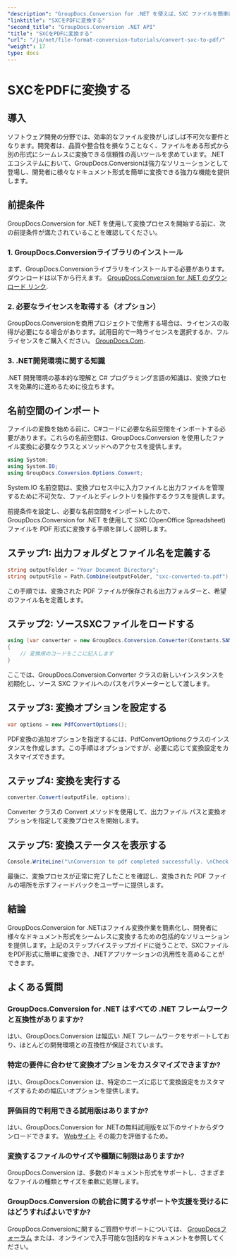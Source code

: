 ```yaml
---
"description": "GroupDocs.Conversion for .NET を使えば、SXC ファイルを簡単に PDF に変換できます。変換オプションをカスタマイズすることで、.NET アプリケーションへのシームレスな統合が可能です。"
"linktitle": "SXCをPDFに変換する"
"second_title": "GroupDocs.Conversion .NET API"
"title": "SXCをPDFに変換する"
"url": "/ja/net/file-format-conversion-tutorials/convert-sxc-to-pdf/"
"weight": 17
type: docs
---
```

# SXCをPDFに変換する

## 導入
ソフトウェア開発の分野では、効率的なファイル変換がしばしば不可欠な要件となります。開発者は、品質や整合性を損なうことなく、ファイルをある形式から別の形式にシームレスに変換できる信頼性の高いツールを求めています。.NETエコシステムにおいて、GroupDocs.Conversionは強力なソリューションとして登場し、開発者に様々なドキュメント形式を簡単に変換できる強力な機能を提供します。
## 前提条件
GroupDocs.Conversion for .NET を使用して変換プロセスを開始する前に、次の前提条件が満たされていることを確認してください。
### 1. GroupDocs.Conversionライブラリのインストール
まず、GroupDocs.Conversionライブラリをインストールする必要があります。ダウンロードは以下から行えます。 [GroupDocs.Conversion for .NET のダウンロード リンク](https://releases。groupdocs.com/conversion/net/).
### 2. 必要なライセンスを取得する（オプション）
GroupDocs.Conversionを商用プロジェクトで使用する場合は、ライセンスの取得が必要になる場合があります。試用目的で一時ライセンスを選択するか、フルライセンスをご購入ください。 [GroupDocs.Com](https://purchase。groupdocs.com/buy).
### 3. .NET開発環境に関する知識
.NET 開発環境の基本的な理解と C# プログラミング言語の知識は、変換プロセスを効果的に進めるために役立ちます。

## 名前空間のインポート
ファイルの変換を始める前に、C#コードに必要な名前空間をインポートする必要があります。これらの名前空間は、GroupDocs.Conversion を使用したファイル変換に必要なクラスとメソッドへのアクセスを提供します。

```csharp
using System;
using System.IO;
using GroupDocs.Conversion.Options.Convert;
```

System.IO 名前空間は、変換プロセス中に入力ファイルと出力ファイルを管理するために不可欠な、ファイルとディレクトリを操作するクラスを提供します。

前提条件を設定し、必要な名前空間をインポートしたので、GroupDocs.Conversion for .NET を使用して SXC (OpenOffice Spreadsheet) ファイルを PDF 形式に変換する手順を詳しく説明します。
## ステップ1: 出力フォルダとファイル名を定義する
```csharp
string outputFolder = "Your Document Directory";
string outputFile = Path.Combine(outputFolder, "sxc-converted-to.pdf");
```
この手順では、変換された PDF ファイルが保存される出力フォルダーと、希望のファイル名を定義します。
## ステップ2: ソースSXCファイルをロードする
```csharp
using (var converter = new GroupDocs.Conversion.Converter(Constants.SAMPLE_SXC))
{
    // 変換用のコードをここに記入します
}
```
ここでは、GroupDocs.Conversion.Converter クラスの新しいインスタンスを初期化し、ソース SXC ファイルへのパスをパラメーターとして渡します。
## ステップ3: 変換オプションを設定する
```csharp
var options = new PdfConvertOptions();
```
PDF変換の追加オプションを指定するには、PdfConvertOptionsクラスのインスタンスを作成します。この手順はオプションですが、必要に応じて変換設定をカスタマイズできます。
## ステップ4: 変換を実行する
```csharp
converter.Convert(outputFile, options);
```
Converter クラスの Convert メソッドを使用して、出力ファイル パスと変換オプションを指定して変換プロセスを開始します。
## ステップ5: 変換ステータスを表示する
```csharp
Console.WriteLine("\nConversion to pdf completed successfully. \nCheck output in {0}", outputFolder);
```
最後に、変換プロセスが正常に完了したことを確認し、変換された PDF ファイルの場所を示すフィードバックをユーザーに提供します。

## 結論
GroupDocs.Conversion for .NETはファイル変換作業を簡素化し、開発者に様々なドキュメント形式をシームレスに変換するための包括的なソリューションを提供します。上記のステップバイステップガイドに従うことで、SXCファイルをPDF形式に簡単に変換でき、.NETアプリケーションの汎用性を高めることができます。
## よくある質問
### GroupDocs.Conversion for .NET はすべての .NET フレームワークと互換性がありますか?
はい、GroupDocs.Conversion は幅広い .NET フレームワークをサポートしており、ほとんどの開発環境との互換性が保証されています。
### 特定の要件に合わせて変換オプションをカスタマイズできますか?
はい、GroupDocs.Conversion は、特定のニーズに応じて変換設定をカスタマイズするための幅広いオプションを提供します。
### 評価目的で利用できる試用版はありますか?
はい、GroupDocs.Conversion for .NETの無料試用版を以下のサイトからダウンロードできます。 [Webサイト](https://releases.groupdocs.com/conversion/net/) その能力を評価するため。
### 変換するファイルのサイズや種類に制限はありますか?
GroupDocs.Conversion は、多数のドキュメント形式をサポートし、さまざまなファイルの種類とサイズを柔軟に処理します。
### GroupDocs.Conversion の統合に関するサポートや支援を受けるにはどうすればよいですか?
GroupDocs.Conversionに関するご質問やサポートについては、 [GroupDocsフォーラム](https://forum.groupdocs.com/c/conversion/11) または、オンラインで入手可能な包括的なドキュメントを参照してください。
